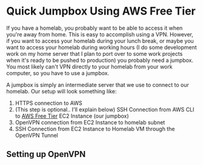 # Quick Jumpbox Using AWS Free Tier

If you have a homelab, you probably want to be able to access it when you're away from home. This is easy to accomplish using a VPN. However, if you want to access your homelab during your lunch break, or maybe you want to access your homelab during working hours (I do some development work on my home server that I plan to port over to some work projects when it's ready to be pushed to production) you probably need a jumpbox. You most likely can't VPN directly to your homelab from your work computer, so you have to use a jumpbox. 

A jumpbox is simply an intermediate server that we use to connect to our homelab. Our setup will look something like:
1. HTTPS connection to AWS
2. (This step is optional.. I'll explain below) SSH Connection from AWS CLI to [AWS Free Tier](https://aws.amazon.com/free/?all-free-tier.sort-by=item.additionalFields.SortRank&all-free-tier.sort-order=asc&awsf.Free%20Tier%20Types=*all&awsf.Free%20Tier%20Categories=*all) EC2 Instance (our jumpbox)
3. OpenVPN connection from EC2 Instance to homelab subnet
4. SSH Connection from EC2 Instance to Homelab VM through the OpenVPN Tunnel

## Setting up OpenVPN

